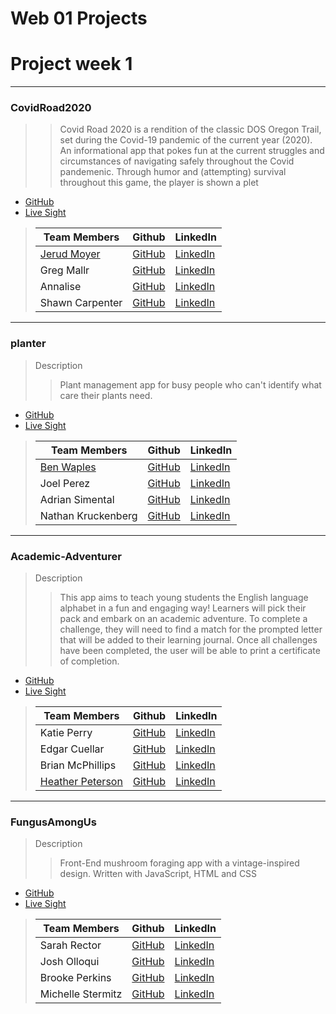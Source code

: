 #  Web 01 Projects

# Project week 1
___
 ###  CovidRoad2020

>>Covid Road 2020 is a rendition of the classic DOS Oregon Trail, set during the Covid-19 pandemic of the current year (2020). An informational app that pokes fun at the current struggles and circumstances of navigating safely throughout the Covid pandemenic. Through humor and (attempting) survival throughout this game, the player is shown a plet
- [GitHub](https://github.com/KOVindicators)
- [Live Sight](https://covid-road.netlify.app/)
>
>| Team Members  | Github  | LinkedIn  |
>|---|---|---|
>|  [Jerud Moyer](https://jerud-moyer.dev/) | [GitHub](https://github.com/Jerud-Moyer)   | [LinkedIn](https://www.linkedin.com/in/jerud-moyer/)   |
>|  Greg Mallr | [GitHub](https://github.com/gregmall)  | [LinkedIn](https://www.linkedin.com/in/greg-mall-3032771b1/)   |
>|  Annalise |[GitHub](https://github.com/Annalise-M)  | [LinkedIn](https://www.linkedin.com/in/annalise-murphy/jerud-moyer/)  |
>|  Shawn Carpenter | [GitHub](https://github.com/ShawnCarpenter)   | [LinkedIn](https://www.linkedin.com/in/shawn-carpenter)   |

___

  ### planter

> Description 
>>Plant management app for busy people who can't identify what care their plants need.
- [GitHub](https://github.com/benwaples/plantr)
- [Live Sight](https://benwaples.github.io/plantr/)

>
>| Team Members  | Github  | LinkedIn  |
>|---|---|---|
>| [Ben Waples](https://benwaples.dev/) | [GitHub](https://github.com/benwaples)  | [LinkedIn](https://www.linkedin.com/in/benwaples/)  |
>| Joel Perez | [GitHub](https://github.com/Jrperez79)  | [LinkedIn](https://www.linkedin.com/in/joelrperez/)  |
>| Adrian Simental | [GitHub](https://github.com/asimental100)  | [LinkedIn](https://www.linkedin.com/in/adrian-simental/)  |
>| Nathan Kruckenberg | [GitHub](https://github.com/warrioryoko)  | [LinkedIn](https://www.linkedin.com/in/natekruck)  |

___
  ### Academic-Adventurer

> Description 
>>This app aims to teach young students the English language alphabet in a fun and engaging way! Learners will pick their pack and embark on an academic adventure. To complete a challenge, they will need to find a match for the prompted letter that will be added to their learning journal. Once all challenges have been completed, the user will be able to print a certificate of completion. 
- [GitHub](https://github.com/Academic-Adventurer/academic-adventurer)
- [Live Sight](https://academic-adventurer.github.io/academic-adventurer/)

>
>| Team Members  | Github  | LinkedIn  |
>|---|---|---|
>| Katie Perry | [GitHub](https://github.com/katiepdx)  | [LinkedIn](https://www.linkedin.com/in/katiepdx/)   |
>|  Edgar Cuellar | [GitHub](https://github.com/EdgarPDX)  |[LinkedIn](https://www.linkedin.com/in/edgarpdx/)  |
>| Brian McPhillips | [GitHub](https://github.com/ShawnCarpenter)  | [LinkedIn](https://www.linkedin.com/in/brianmcphillips)   |
>| [Heather Peterson](https://www.hpeterson462.com/) | [GitHub](https://github.com/ShawnCarpenter)  | [LinkedIn](https://www.linkedin.com/in/hpeterson462/)   |

___
  ### FungusAmongUs

> Description 
>>Front-End mushroom foraging app with a vintage-inspired design. Written with JavaScript, HTML and CSS
- [GitHub](https://github.com/The-Fun-Guys/FungusAmongUs)
- [Live Sight](https://the-fun-guys.github.io/FungusAmongUs/)

>
>| Team Members  | Github  | LinkedIn  |
>|---|---|---|
>|  Sarah Rector | [GitHub](https://github.com/SarahRector)  |[LinkedIn](www.linkedin.com/in/sarah-rector/)  |
>|  Josh Olloqui |  [GitHub](https://github.com/josholloquir)   |  [LinkedIn](https://www.linkedin.com/in/josholloqui)   |
>|  Brooke Perkins | [GitHub](https://github.com/Jerud-Moyer)  |[LinkedIn](https://www.linkedin.com/in/brookeperkins/)  |
>| Michelle Stermitz | [GitHub](https://github.com/michmitz)  | [LinkedIn](https://www.linkedin.com/in/michellestermitz)   |
